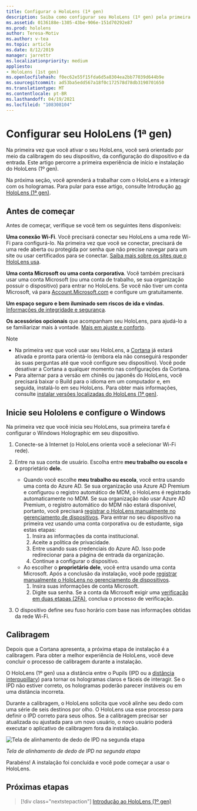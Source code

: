 ```yaml
---
title: Configurar o HoloLens (1ª gen)
description: Saiba como configurar seu HoloLens (1º gen) pela primeira vez em Wi-Fi rede com uma conta da Microsoft (MSA) ou do Azure Active Directory (AAD).
ms.assetid: 0136188e-1305-43be-906e-151d70292e87
ms.prod: hololens
author: Teresa-Motiv
ms.author: v-tea
ms.topic: article
ms.date: 8/12/2019
manager: jarrettr
ms.localizationpriority: medium
appliesto:
- HoloLens (1st gen)
ms.openlocfilehash: f0ec62e55f15fda6d5a8304ea2bb77039d644b9e
ms.sourcegitcommit: ad53ba5edd567a18f0c172578d78db3190701650
ms.translationtype: MT
ms.contentlocale: pt-BR
ms.lasthandoff: 04/19/2021
ms.locfileid: "108308104"
---
```

# <a name="set-up-your-hololens-1st-gen"></a>Configurar seu HoloLens (1ª gen)

Na primeira vez que você ativar o seu HoloLens, você será orientado por meio da calibragem do seu dispositivo, da configuração do dispositivo e da entrada.  Este artigo percorre a primeira experiência de início e instalação do HoloLens (1º gen).

Na próxima seção, você aprenderá a trabalhar com o HoloLens e a interagir com os hologramas. Para pular para esse artigo, consulte Introdução [ao HoloLens (1ª gen)](hololens1-basic-usage.md).

## <a name="before-you-start"></a>Antes de começar

Antes de começar, verifique se você tem os seguintes itens disponíveis:

**Uma conexão Wi-Fi**. Você precisará conectar seu HoloLens a uma rede Wi-Fi para configurá-lo. Na primeira vez que você se conectar, precisará de uma rede aberta ou protegida por senha que não precise navegar para um site ou usar certificados para se conectar. [Saiba mais sobre os sites que o HoloLens usa](hololens-offline.md).

**Uma conta Microsoft ou uma conta corporativa**. Você também precisará usar uma conta Microsoft (ou uma conta de trabalho, se sua organização possuir o dispositivo) para entrar no HoloLens. Se você não tiver um conta Microsoft, vá para [Account.Microsoft.com](https://account.microsoft.com) e configure um gratuitamente.

**Um espaço seguro e bem iluminado sem riscos de ida e vindas**. [Informações de integridade e segurança](https://go.microsoft.com/fwlink/p/?LinkId=746661).

**Os acessórios opcionais** que acompanham seu HoloLens, para ajudá-lo a se familiarizar mais à vontade. [Mais em ajuste e conforto](https://support.microsoft.com/help/12632/hololens-fit-your-hololens).

> [!NOTE]
>  
> - Na primeira vez que você usar seu HoloLens, a [Cortana](hololens-cortana.md) já estará ativada e pronta para orientá-lo (embora ela não conseguirá responder às suas perguntas até que você configure seu dispositivo). Você pode desativar a Cortana a qualquer momento nas configurações da Cortana.
> - Para alternar para a versão em chinês ou japonês do HoloLens, você precisará baixar o Build para o idioma em um computador e, em seguida, instalá-lo em seu HoloLens. Para obter mais informações, consulte [instalar versões localizadas do HoloLens (1ª gen)](hololens1-install-localized.md).

## <a name="start-your-hololens-and-set-up-windows"></a>Inicie seu Hololens e configure o Windows

Na primeira vez que você inicia seu HoloLens, sua primeira tarefa é configurar o Windows Holographic em seu dispositivo.

1. Conecte-se à Internet (o HoloLens orienta você a selecionar Wi-Fi rede).

1. Entre na sua conta de usuário. Escolha entre **meu trabalho ou escola e o** proprietário **dele.**
    - Quando você escolhe **meu trabalho ou escola**, você entra usando uma conta do Azure AD. Se sua organização usa Azure AD Premium e configurou o registro automático de MDM, o HoloLens é registrado automaticamente no MDM. Se sua organização não usar Azure AD Premium, o registro automático do MDM não estará disponível, portanto, você precisará [registrar o HoloLens manualmente no gerenciamento de dispositivos](hololens-enroll-mdm.md#different-ways-to-enroll). Para entrar no seu dispositivo na primeira vez usando uma conta corporativa ou de estudante, siga estas etapas:
        1. Insira as informações da conta institucional.
        1. Aceite a política de privacidade.
        1. Entre usando suas credenciais do Azure AD. Isso pode redirecionar para a página de entrada da organização.
        1. Continue a configurar o dispositivo.
    - Ao escolher o **proprietário dele**, você entra usando uma conta Microsoft. Após a conclusão da instalação, você pode [registrar manualmente o HoloLens no gerenciamento de dispositivos](hololens-enroll-mdm.md#different-ways-to-enroll).
        1. Insira suas informações de conta Microsoft.
        1. Digite sua senha. Se a conta da Microsoft exigir uma [verificação em duas etapas (2FA)](https://blogs.technet.microsoft.com/microsoft_blog/2013/04/17/microsoft-account-gets-more-secure/), conclua o processo de verificação.

1. O dispositivo define seu fuso horário com base nas informações obtidas da rede Wi-Fi.

## <a name="calibration"></a>Calibragem

Depois que a Cortana apresenta, a próxima etapa de instalação é a calibragem. Para obter a melhor experiência de HoloLens, você deve concluir o processo de calibragem durante a instalação.

O HoloLens (1º gen) usa a distância entre o Pupils (IPD ou a [distância interpupillary](https://en.wikipedia.org/wiki/Interpupillary_distance)) para tornar os hologramas claros e fáceis de interagir. Se o IPD não estiver correto, os hologramas poderão parecer instáveis ou em uma distância incorreta.

Durante a calibragem, o HoloLens solicita que você alinhe seu dedo com uma série de seis destinos por olho. O HoloLens usa esse processo para definir o IPD correto para seus olhos. Se a calibragem precisar ser atualizada ou ajustada para um novo usuário, o novo usuário poderá executar o aplicativo de calibragem fora da instalação.

![Tela de alinhamento de dedo de IPD na segunda etapa](./images/ipd-finger-alignment-300px.jpg)

*Tela de alinhamento de dedo de IPD na segunda etapa*

Parabéns! A instalação foi concluída e você pode começar a usar o HoloLens.

## <a name="next-steps"></a>Próximas etapas

> [!div class="nextstepaction"]
> [Introdução ao HoloLens (1º gen)](hololens1-basic-usage.md)
